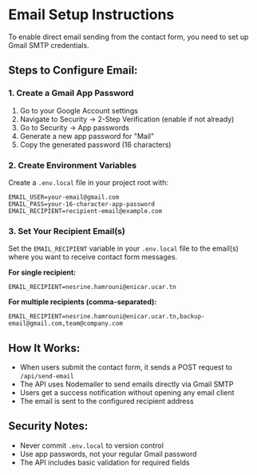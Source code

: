 # Email Setup Instructions

To enable direct email sending from the contact form, you need to set up Gmail SMTP credentials.

## Steps to Configure Email:

### 1. Create a Gmail App Password
1. Go to your Google Account settings
2. Navigate to Security → 2-Step Verification (enable if not already)
3. Go to Security → App passwords
4. Generate a new app password for "Mail"
5. Copy the generated password (16 characters)

### 2. Create Environment Variables
Create a `.env.local` file in your project root with:

```env
EMAIL_USER=your-email@gmail.com
EMAIL_PASS=your-16-character-app-password
EMAIL_RECIPIENT=recipient-email@example.com
```

### 3. Set Your Recipient Email(s)
Set the `EMAIL_RECIPIENT` variable in your `.env.local` file to the email(s) where you want to receive contact form messages.

**For single recipient:**
```env
EMAIL_RECIPIENT=nesrine.hamrouni@enicar.ucar.tn
```

**For multiple recipients (comma-separated):**
```env
EMAIL_RECIPIENT=nesrine.hamrouni@enicar.ucar.tn,backup-email@gmail.com,team@company.com
```

## How It Works:
- When users submit the contact form, it sends a POST request to `/api/send-email`
- The API uses Nodemailer to send emails directly via Gmail SMTP
- Users get a success notification without opening any email client
- The email is sent to the configured recipient address

## Security Notes:
- Never commit `.env.local` to version control
- Use app passwords, not your regular Gmail password
- The API includes basic validation for required fields
